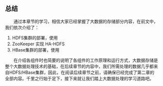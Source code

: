 ## 总结

&emsp;&emsp;通过本章节的学习，相信大家已经掌握了大数据的存储部分内容，在前文中，我们依次介绍了：

1. HDFS集群的部署，使用
2. ZooKeeper 实现 HA-HDFS
3. HBase集群的部署，使用

&emsp;&emsp;在介绍各组件时也简要的说明了各组件的工作原理和运行方式，大数据存储是整个大数据处理技术的基础，在后续章节的内容中，我们所需处理的数据几乎都来自HDFS/HBase集群，因此，在阅读后续章节之前，请确保已经完成了第二章的全部内容。千里之行始于足下，接下来就让我们踏上大数据处理的学习道路吧。